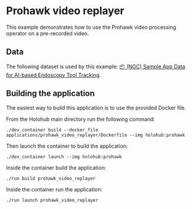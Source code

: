 # Prohawk video replayer

This example demonstrates how to use the Prohawk video processing operator on a pre-recorded video.

## Data

The following dataset is used by this example:
[📦️ (NGC) Sample App Data for AI-based Endoscopy Tool Tracking](https://catalog.ngc.nvidia.com/orgs/nvidia/teams/clara-holoscan/resources/holoscan_endoscopy_sample_data).

##  Building the application

The easiest way to build this application is to use the provided Docker file.

From the Holohub main directory run the following command:

  `./dev_container build --docker_file applications/prohawk_video_replayer/Dockerfile --img holohub:prohawk`

Then launch the container to build the application:

  `./dev_container launch --img holohub:prohawk`

Inside the container build the application:

  `./run build prohawk_video_replayer`
  
Inside the container run the application:

  `./run launch prohawk_video_replayer`